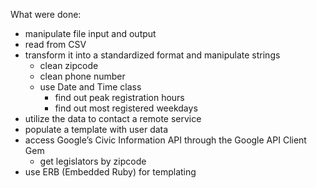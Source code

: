 What were done:

- manipulate file input and output
- read from CSV
- transform it into a standardized format and manipulate strings
    - clean zipcode
    - clean phone number
    - use Date and Time class
        - find out peak registration hours
        - find out most registered weekdays
- utilize the data to contact a remote service
- populate a template with user data
- access Google’s Civic Information API through the Google API Client Gem
    - get legislators by zipcode
- use ERB (Embedded Ruby) for templating

